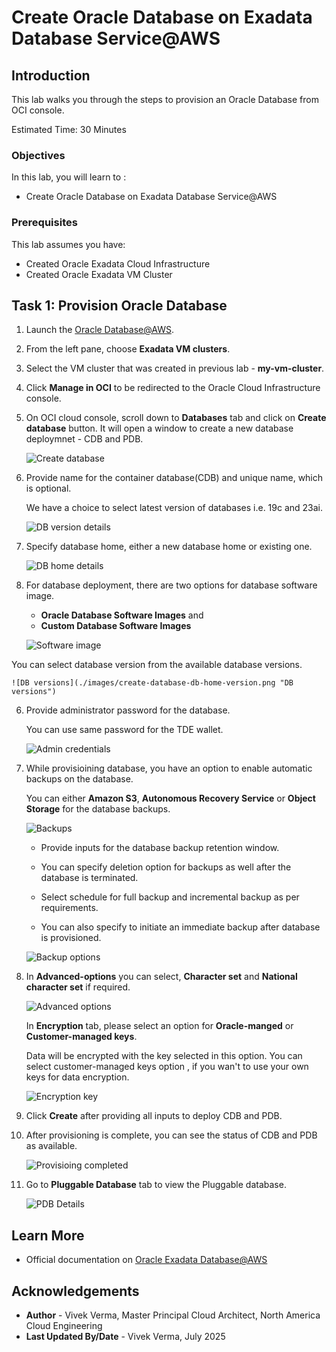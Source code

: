 # Create Oracle Database on Exadata Database Service@AWS

## Introduction

This lab walks you through the steps to provision an Oracle Database from OCI console.

Estimated Time:  30 Minutes

### Objectives

In this lab, you will learn to :

* Create Oracle Database on Exadata Database Service@AWS

### Prerequisites  

This lab assumes you have:

* Created Oracle Exadata Cloud Infrastructure
* Created Oracle Exadata VM Cluster

## Task 1: Provision Oracle Database

1. Launch the [Oracle Database@AWS](https://console.aws.amazon.com/odb/).

2. From the left pane, choose **Exadata VM clusters**.

3. Select the VM cluster that was created in previous lab - **my-vm-cluster**.

4. Click **Manage in OCI** to be redirected to the Oracle Cloud Infrastructure console.

5. On OCI cloud console, scroll down to **Databases** tab and click on **Create database** button.
    It will open a window to create a new database deploymnet - CDB and PDB.

    ![Create database](./images/create-database-od-aws.png)

6. Provide name for the container database(CDB) and unique name, which is optional.

    We have a choice to select latest version of databases i.e. 19c and 23ai.

    ![DB version details](./images/create-database-db-name.png "DB version details")

7. Specify database home, either a new database home or existing one.

    ![DB home details](./images/create-database-db-home.png "DB home details")
  
8. For database deployment, there are two options for database software image.

    * **Oracle Database Software Images** and
    * **Custom Database Software Images**

    ![Software image](./images/create-database-db-home-image.png "Software image")

  You can select database version from the available database versions.

    ![DB versions](./images/create-database-db-home-version.png "DB versions")

6. Provide administrator password for the database.

    You can use same password for the TDE wallet.
    
    ![Admin credentials](./images/create-database-admin-cred.png "TDE password ")

7. While provisioining database, you have an option to enable automatic backups on the database.  

    You can either **Amazon S3**, **Autonomous Recovery Service** or **Object Storage** for the database backups.

    ![Backups](./images/create-database-db-backups.png " Backups")

    * Provide inputs for the database backup retention window. 
    
    * You can specify deletion option for backups as well after the database is terminated. 

    * Select schedule for full backup and incremental backup as per requirements. 

    * You can also specify to initiate an immediate backup after database is provisioned. 

    ![Backup options](./images/create-database-backup-retention.png "Backup options")

8. In **Advanced-options** you can select, **Character set** and **National character set** if required.

    ![Advanced options](./images/create-database-advanced-options.png "DB Character SET ")

    In **Encryption** tab, please select an option for **Oracle-manged** or **Customer-managed keys**.

    Data will be encrypted with the key selected in this option. You can select customer-managed keys option , if you wan't to use your own keys for data encryption.

    ![Encryption key](./images/create-database-encryption.png "Encryption key")

9. Click **Create** after providing all inputs to deploy CDB and PDB.

10. After provisioning is complete, you can see the status of CDB and PDB as available.

    ![Provisioing completed](./images/create-database-db-details.png "Provisioing completed")

11. Go to **Pluggable Database** tab to view the Pluggable database.

    ![PDB Details](./images/create-database-pdb-details.png "PDB Details")

## Learn More

* Official documentation on [Oracle Exadata Database@AWS](https://docs.oracle.com/en-us/iaas/Content/database-at-aws/oaaws.htm)

## Acknowledgements

* **Author** - Vivek Verma, Master Principal Cloud Architect, North America Cloud Engineering
* **Last Updated By/Date** - Vivek Verma, July 2025
